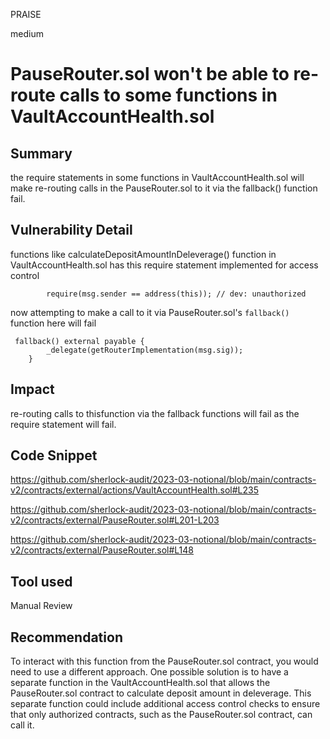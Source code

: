 PRAISE

medium

# PauseRouter.sol won't be able to re-route calls to some functions in VaultAccountHealth.sol

## Summary
the require statements in some functions in VaultAccountHealth.sol will make re-routing calls in the PauseRouter.sol to it via the fallback() function fail.

## Vulnerability Detail
functions like calculateDepositAmountInDeleverage() function in VaultAccountHealth.sol has this require statement implemented for access control
```solidity
        require(msg.sender == address(this)); // dev: unauthorized
```

now attempting to make a call to it via PauseRouter.sol's `fallback()` function here will fail
```solidity
 fallback() external payable {
        _delegate(getRouterImplementation(msg.sig));
    }
```



## Impact
 re-routing calls to thisfunction via the fallback functions will fail as the require statement will fail.

## Code Snippet
https://github.com/sherlock-audit/2023-03-notional/blob/main/contracts-v2/contracts/external/actions/VaultAccountHealth.sol#L235

https://github.com/sherlock-audit/2023-03-notional/blob/main/contracts-v2/contracts/external/PauseRouter.sol#L201-L203

https://github.com/sherlock-audit/2023-03-notional/blob/main/contracts-v2/contracts/external/PauseRouter.sol#L148
## Tool used

Manual Review

## Recommendation
To interact with this function from the PauseRouter.sol contract, you would need to use a different approach. One possible solution is to have a separate function in the VaultAccountHealth.sol that allows the PauseRouter.sol contract to calculate deposit amount in deleverage. This separate function could include additional access control checks to ensure that only authorized contracts, such as the PauseRouter.sol contract, can call it.